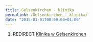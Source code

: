 ```yaml
---
title: Gelsenkirchen - klinika
permalink: /Gelsenkirchen_-_klinika/
date: "2015-01-01T00:00:00+01:00"
---
```


1.  REDIRECT [Klinika w Gelsenkirchen](/atopedia/Klinika_w_Gelsenkirchen "wikilink")
